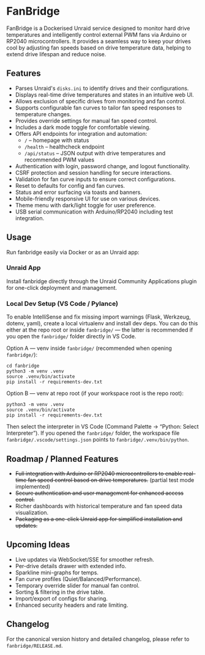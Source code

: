# FanBridge

FanBridge is a Dockerised Unraid service designed to monitor hard drive temperatures and intelligently control external PWM fans via Arduino or RP2040 microcontrollers. It provides a seamless way to keep your drives cool by adjusting fan speeds based on drive temperature data, helping to extend drive lifespan and reduce noise.

## Features

- Parses Unraid's `disks.ini` to identify drives and their configurations.
- Displays real-time drive temperatures and states in an intuitive web UI.
- Allows exclusion of specific drives from monitoring and fan control.
- Supports configurable fan curves to tailor fan speed responses to temperature changes.
- Provides override settings for manual fan speed control.
- Includes a dark mode toggle for comfortable viewing.
- Offers API endpoints for integration and automation:
  - `/` – homepage with status
  - `/health` – healthcheck endpoint
  - `/api/status` – JSON output with drive temperatures and recommended PWM values
- Authentication with login, password change, and logout functionality.
- CSRF protection and session handling for secure interactions.
- Validation for fan curve inputs to ensure correct configurations.
- Reset to defaults for config and fan curves.
- Status and error surfacing via toasts and banners.
- Mobile-friendly responsive UI for use on various devices.
- Theme menu with dark/light toggle for user preference.
- USB serial communication with Arduino/RP2040 including test integration.

## Usage

Run fanbridge easily via Docker or as an Unraid app:


### Unraid App

Install fanbridge directly through the Unraid Community Applications plugin for one-click deployment and management.

### Local Dev Setup (VS Code / Pylance)

To enable IntelliSense and fix missing import warnings (Flask, Werkzeug, dotenv, yaml), create a local virtualenv and install dev deps. You can do this either at the repo root or inside `fanbridge/` — the latter is recommended if you open the `fanbridge/` folder directly in VS Code.

Option A — venv inside `fanbridge/` (recommended when opening `fanbridge/`):

```
cd fanbridge
python3 -m venv .venv
source .venv/bin/activate
pip install -r requirements-dev.txt
```

Option B — venv at repo root (if your workspace root is the repo root):

```
python3 -m venv .venv
source .venv/bin/activate
pip install -r requirements-dev.txt
```

Then select the interpreter in VS Code (Command Palette → “Python: Select Interpreter”).
If you opened the `fanbridge/` folder, the workspace file `fanbridge/.vscode/settings.json` points to `fanbridge/.venv/bin/python`.


## Roadmap / Planned Features

- ~~Full integration with Arduino or RP2040 microcontrollers to enable real-time fan speed control based on drive temperatures.~~ (partial test mode implemented)
- ~~Secure authentication and user management for enhanced access control.~~
- Richer dashboards with historical temperature and fan speed data visualization.
- ~~Packaging as a one-click Unraid app for simplified installation and updates.~~

## Upcoming Ideas

- Live updates via WebSocket/SSE for smoother refresh.
- Per-drive details drawer with extended info.
- Sparkline mini-graphs for temps.
- Fan curve profiles (Quiet/Balanced/Performance).
- Temporary override slider for manual fan control.
- Sorting & filtering in the drive table.
- Import/export of configs for sharing.
- Enhanced security headers and rate limiting.

## Changelog

For the canonical version history and detailed changelog, please refer to `fanbridge/RELEASE.md`.
